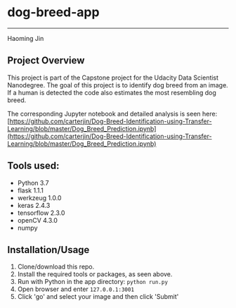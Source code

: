 # dog-breed-app
 
---
Haoming Jin

## Project Overview

This project is part of the Capstone project for the Udacity Data Scientist Nanodegree. The goal of this project is to identify dog breed from an image. If a human is detected the code also estimates the most resembling dog breed.

The corresponding Jupyter notebook and detailed analysis is seen here:
[https://github.com/carterjin/Dog-Breed-Identification-using-Transfer-Learning/blob/master/Dog_Breed_Prediction.ipynb](https://github.com/carterjin/Dog-Breed-Identification-using-Transfer-Learning/blob/master/Dog_Breed_Prediction.ipynb)

## Tools used:
- Python 3.7
- flask 1.1.1
- werkzeug 1.0.0
- keras 2.4.3
- tensorflow 2.3.0
- openCV 4.3.0
- numpy

## Installation/Usage
1. Clone/download this repo.
2. Install the required tools or packages, as seen above.
3. Run with Python in the app directory: ```python run.py```
4. Open browser and enter ```127.0.0.1:3001```
5. Click 'go' and select your image and then click 'Submit'

